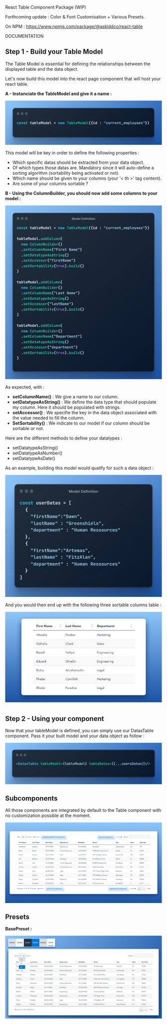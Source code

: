 React Table Component Package (WIP)

Forthcoming update : Color & Font Customisation + Various Presets.

On NPM : https://www.npmjs.com/package/@asklddco/react-table

DOCUMENTATION

## Step 1 - Build your Table Model

The Table Model is essential for defining the relationships between the displayed table and the data object.

Let's now build this model into the react page component that will host your react table.

**A - Instanciate the TableModel and give it a name :**

<img src="/public/1-createmodel-2.png"/>

This model will be key in order to define the following properties :

- Which specific datas should be extracted from your data object.
- Of which types those datas are. Mandatory since it will auto-define a sorting algorithm (sortability being activated or not).
- Which name should be given to your columns (your '< th >' tag content).
- Are some of your columns sortable ?

**B - Using the ColumnBuilder, you should now add some columns to your model :**

<img src="/public/2-addcolumns-4.png"/>

As expected, with :

- <b>setColumnName()</b> : We give a name to our column.
- <b>setDatatypeAsString()</b> : We define the data type that should populate my column. Here it should be populated with strings.
- <b>setAccessor()</b> : We specifie the key in the data object associated with the value needed to fill the column.
- <b>SetSortability()</b> : We indicate to our model if our column should be sortable or not.

Here are the different methods to define your datatypes :

- setDatatypeAsString()
- setDatatypeAsNumber()
- setDatatypeAsDate()

As an example, building this model would qualify for such a data object :

<img src="/public/3-userdatas-3.png"/>

And you would then end up with the following three sortable columns table :

<img src="/public/5-tableexample.png"/>

## Step 2 - Using your component

Now that your tableModel is defined, you can simply use our DatasTable component. Pass it your built model and your data object as follow :

<img src="/public/4-component-2.png"/>

## Subcomponents

All those components are integrated by default to the Table component with no customization possible at the moment.

<img src="/public/6-subcomponents.png">

## Presets

**BasePreset : <DatasTable tableModel={tableModel} tableDatas={tableDatas} preset={basePreset}/>**

<img src="/public/basepreset.jpg">
